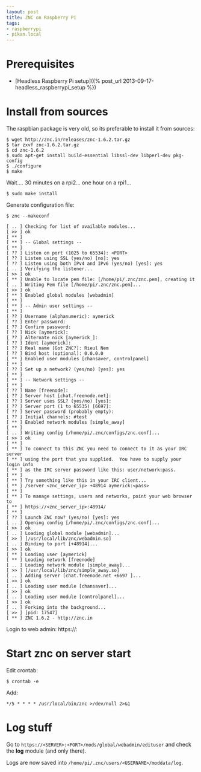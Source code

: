 ```yaml
---
layout: post
title: ZNC on Raspberry Pi
tags:
- raspberrypi
- pikan.local
---
```


Prerequisites
=============

- [Headless Raspberry Pi setup]({% post_url 2013-09-17-headless_raspberrypi_setup %})


Install from sources
====================

The raspbian package is very old, so its preferable to install it from sources:

    $ wget http://znc.in/releases/znc-1.6.2.tar.gz
    $ tar zxvf znc-1.6.2.tar.gz
    $ cd znc-1.6.2
    $ sudo apt-get install build-essential libssl-dev libperl-dev pkg-config
    $ ./configure
    $ make

Wait.... 30 minutes on a rpi2... one hour on a rpi1...

    $ sudo make install

Generate configuration file:

    $ znc --makeconf

    [ .. ] Checking for list of available modules...
    [ >> ] ok
    [ ** ]
    [ ** ] -- Global settings --
    [ ** ]
    [ ?? ] Listen on port (1025 to 65534): <PORT>
    [ ?? ] Listen using SSL (yes/no) [no]: yes
    [ ?? ] Listen using both IPv4 and IPv6 (yes/no) [yes]: yes
    [ .. ] Verifying the listener...
    [ >> ] ok
    [ ** ] Unable to locate pem file: [/home/pi/.znc/znc.pem], creating it
    [ .. ] Writing Pem file [/home/pi/.znc/znc.pem]...
    [ >> ] ok
    [ ** ] Enabled global modules [webadmin]
    [ ** ]
    [ ** ] -- Admin user settings --
    [ ** ]
    [ ?? ] Username (alphanumeric): aymerick
    [ ?? ] Enter password:
    [ ?? ] Confirm password:
    [ ?? ] Nick [aymerick]:
    [ ?? ] Alternate nick [aymerick_]:
    [ ?? ] Ident [aymerick]:
    [ ?? ] Real name [Got ZNC?]: Rieul Nem
    [ ?? ] Bind host (optional): 0.0.0.0
    [ ** ] Enabled user modules [chansaver, controlpanel]
    [ ** ]
    [ ?? ] Set up a network? (yes/no) [yes]: yes
    [ ** ]
    [ ** ] -- Network settings --
    [ ** ]
    [ ?? ] Name [freenode]:
    [ ?? ] Server host [chat.freenode.net]:
    [ ?? ] Server uses SSL? (yes/no) [yes]:
    [ ?? ] Server port (1 to 65535) [6697]:
    [ ?? ] Server password (probably empty):
    [ ?? ] Initial channels: #test
    [ ** ] Enabled network modules [simple_away]
    [ ** ]
    [ .. ] Writing config [/home/pi/.znc/configs/znc.conf]...
    [ >> ] ok
    [ ** ]
    [ ** ] To connect to this ZNC you need to connect to it as your IRC server
    [ ** ] using the port that you supplied.  You have to supply your login info
    [ ** ] as the IRC server password like this: user/network:pass.
    [ ** ]
    [ ** ] Try something like this in your IRC client...
    [ ** ] /server <znc_server_ip> +48914 aymerick:<pass>
    [ ** ]
    [ ** ] To manage settings, users and networks, point your web browser to
    [ ** ] https://<znc_server_ip>:48914/
    [ ** ]
    [ ?? ] Launch ZNC now? (yes/no) [yes]: yes
    [ .. ] Opening config [/home/pi/.znc/configs/znc.conf]...
    [ >> ] ok
    [ .. ] Loading global module [webadmin]...
    [ >> ] [/usr/local/lib/znc/webadmin.so]
    [ .. ] Binding to port [+48914]...
    [ >> ] ok
    [ ** ] Loading user [aymerick]
    [ ** ] Loading network [freenode]
    [ .. ] Loading network module [simple_away]...
    [ >> ] [/usr/local/lib/znc/simple_away.so]
    [ .. ] Adding server [chat.freenode.net +6697 ]...
    [ >> ] ok
    [ .. ] Loading user module [chansaver]...
    [ >> ] ok
    [ .. ] Loading user module [controlpanel]...
    [ >> ] ok
    [ .. ] Forking into the background...
    [ >> ] [pid: 17547]
    [ ** ] ZNC 1.6.2 - http://znc.in


Login to web admin: https://<IP>:<PORT>


Start znc on server start
=========================

Edit crontab:

    $ crontab -e

Add:

    */5 * * * * /usr/local/bin/znc >/dev/null 2>&1


Log stuff
=========

Go to `https://<SERVER>:<PORT>/mods/global/webadmin/edituser` and check the **log** module (and only there).

Logs are now saved into `/home/pi/.znc/users/<USERNAME>/moddata/log`.
